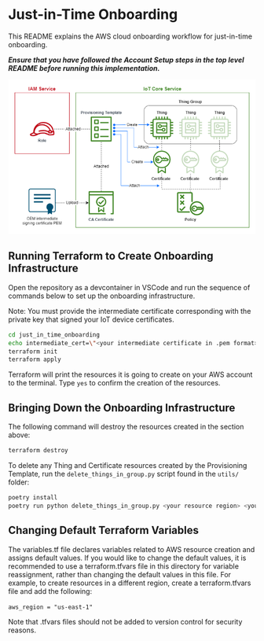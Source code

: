 # Just-in-Time Onboarding

This README explains the AWS cloud onboarding workflow for just-in-time
onboarding.

***Ensure that you have followed the Account Setup steps in the top level
README before running this implementation.***

![Alt text for image](Architecture.drawio.png)

## Running Terraform to Create Onboarding Infrastructure

Open the repository as a devcontainer in VSCode and run the sequence of
commands below to set up the onboarding infrastructure.

Note: You must provide the intermediate certificate corresponding with the
private key that signed your IoT device certificates.

```bash
cd just_in_time_onboarding
echo intermediate_cert=\"<your intermediate certificate in .pem format>\" > terraform.tfvars
terraform init
terraform apply
```

Terraform will print the resources it is going to create on your AWS account
to the terminal. Type `yes` to confirm the creation of the resources.

## Bringing Down the Onboarding Infrastructure

The following command will destroy the resources created in the section above:

```bash
terraform destroy
```

To delete any Thing and Certificate resources created by the Provisioning Template,
run the ```delete_things_in_group.py``` script found in the ```utils/```
folder:

```bash
poetry install
poetry run python delete_things_in_group.py <your resource region> <your thing group name>
```

## Changing Default Terraform Variables

The variables.tf file declares variables related to AWS resource creation and
assigns default values. If you would like to change the default values, it is
recommended to use a terraform.tfvars file in this directory for variable
reassignment, rather than changing the default values in this file. For
example, to create resources in a different region, create a terraform.tfvars
file and add the following:

```aws_region = "us-east-1"```

Note that .tfvars files should not be added to version control for security
reasons.
